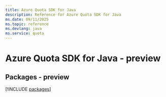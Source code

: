 ```yaml
---
title: Azure Quota SDK for Java
description: Reference for Azure Quota SDK for Java
ms.date: 09/11/2025
ms.topic: reference
ms.devlang: java
ms.service: quota
---
```

# Azure Quota SDK for Java - preview
## Packages - preview
[!INCLUDE [packages](quota-index.md)]